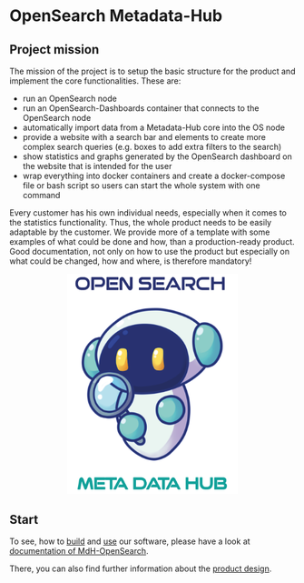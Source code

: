 # OpenSearch Metadata-Hub

## Project mission

The mission of the project is to setup the basic structure for the product and implement the core functionalities.
These are:

- run an OpenSearch node
- run an OpenSearch-Dashboards container that connects to the OpenSearch node
- automatically import data from a Metadata-Hub core into the OS node
- provide a website with a search bar and elements to create more complex search queries (e.g. boxes to add extra
  filters to the search)
- show statistics and graphs generated by the OpenSearch dashboard on the website that is intended for the user
- wrap everything into docker containers and create a docker-compose file or bash script so users can start the whole
  system with one command

Every customer has his own individual needs, especially when it comes to the statistics functionality. Thus, the whole
product needs to be easily adaptable by the customer. We provide more of a template with some examples of what could be
done and how, than a production-ready product.
Good documentation, not only on how to use the product but especially on what could be changed, how and where, is
therefore mandatory!




<p align="center">
  <img src="./Deliverables/sprint-01/team-logo.png" alt="" width="300"/>
</p>

## Start

To see, how to [build](https://github.com/amosproj/amos2023ss02-open-search-meta-data-hub/wiki/Build-Deploy-Documentation) and [use](https://github.com/amosproj/amos2023ss02-open-search-meta-data-hub/wiki/User-Documentation) our software, please have a look at [documentation of MdH-OpenSearch](https://github.com/amosproj/amos2023ss02-open-search-meta-data-hub/wiki).

There, you can also find further information about the [product design](https://github.com/amosproj/amos2023ss02-open-search-meta-data-hub/wiki/Design-Documentation).
